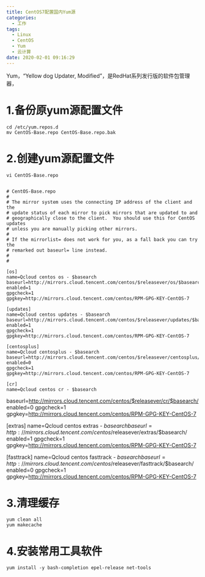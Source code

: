 ```yaml
---
title: CentOS7配置国内Yum源
categories:
  - 工作
tags:
  - Linux
  - CentOS
  - Yum
  - 云计算
date: 2020-02-01 09:16:29
---
```


Yum，“Yellow dog Updater, Modified”，是RedHat系列发行版的软件包管理器，


# 1.备份原yum源配置文件

    cd /etc/yum.repos.d
    mv CentOS-Base.repo CentOS-Base.repo.bak

# 2.创建yum源配置文件

    vi CentOS-Base.repo


    # CentOS-Base.repo
    #
    # The mirror system uses the connecting IP address of the client and the
    # update status of each mirror to pick mirrors that are updated to and
    # geographically close to the client.  You should use this for CentOS updates
    # unless you are manually picking other mirrors.
    #
    # If the mirrorlist= does not work for you, as a fall back you can try the
    # remarked out baseurl= line instead.
    #
    #
 
    [os]
    name=Qcloud centos os - $basearch
    baseurl=http://mirrors.cloud.tencent.com/centos/$releasever/os/$basearch/
    enabled=1
    gpgcheck=1
    gpgkey=http://mirrors.cloud.tencent.com/centos/RPM-GPG-KEY-CentOS-7
 
    [updates]
    name=Qcloud centos updates - $basearch
    baseurl=http://mirrors.cloud.tencent.com/centos/$releasever/updates/$basearch/
    enabled=1
    gpgcheck=1
    gpgkey=http://mirrors.cloud.tencent.com/centos/RPM-GPG-KEY-CentOS-7
 
    [centosplus]
    name=Qcloud centosplus - $basearch 
    baseurl=http://mirrors.cloud.tencent.com/centos/$releasever/centosplus/$basearch/
    enabled=0
    gpgcheck=1
    gpgkey=http://mirrors.cloud.tencent.com/centos/RPM-GPG-KEY-CentOS-7
 
    [cr]
    name=Qcloud centos cr - $basearch
baseurl=http://mirrors.cloud.tencent.com/centos/$releasever/cr/$basearch/
enabled=0
gpgcheck=1
gpgkey=http://mirrors.cloud.tencent.com/centos/RPM-GPG-KEY-CentOS-7
 
[extras]
name=Qcloud centos extras - $basearch
baseurl=http://mirrors.cloud.tencent.com/centos/$releasever/extras/$basearch/
enabled=1
gpgcheck=1
gpgkey=http://mirrors.cloud.tencent.com/centos/RPM-GPG-KEY-CentOS-7
 
[fasttrack]
name=Qcloud centos fasttrack - $basearch
baseurl=http://mirrors.cloud.tencent.com/centos/$releasever/fasttrack/$basearch/
enabled=0
gpgcheck=1
gpgkey=http://mirrors.cloud.tencent.com/centos/RPM-GPG-KEY-CentOS-7

# 3.清理缓存

    yum clean all
    yum makecache

# 4.安装常用工具软件

    yum install -y bash-completion epel-release net-tools